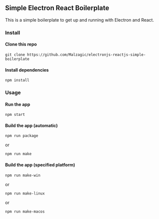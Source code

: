 ## Simple Electron React Boilerplate

This is a simple boilerplate to get up and running with Electron and React.

### Install

#### Clone this repo

```
git clone https://github.com/Malzagic/electronjs-reactjs-simple-boilerplate
```

#### Install dependencies

```
npm install
```

### Usage

#### Run the app

```
npm start
```

#### Build the app (automatic)

```
npm run package
```

or 

```
npm run make
```



#### Build the app (specified platform)

```
npm run make-win
```

or

```
npm run make-linux
```

or

```
npm run make-macos
```
